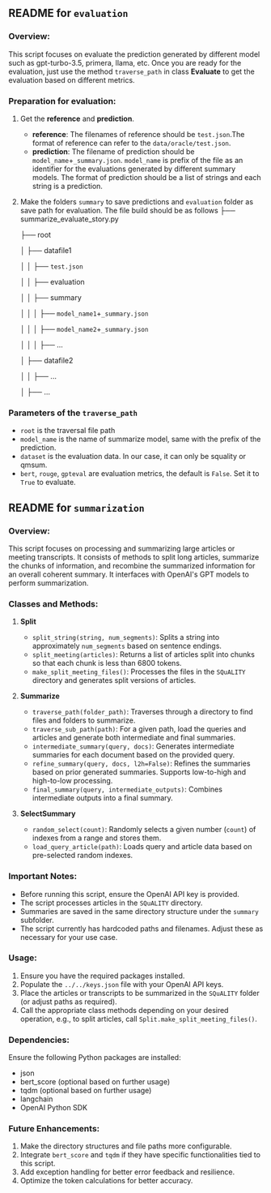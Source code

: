 ## README for `evaluation`

### Overview:

This script focuses on evaluate the prediction generated by different model such as gpt-turbo-3.5, primera, llama, etc. Once you are ready for the evaluation, just use the method  `traverse_path` in class **Evaluate** to get the evaluation based on different metrics.

### Preparation for evaluation:

1. Get the **reference** and **prediction**. 

   - **reference**: The filenames of reference should be `test.json`.The format of reference can refer to the `data/oracle/test.json`. 
   - **prediction**:  The filename of prediction should be `model_name`+`_summary.json`. `model_name` is prefix of the file as an identifier for the evaluations generated by different summary models. The format of prediction should be a list of strings and each string is a prediction.

2. Make the folders `summary` to save predictions and `evaluation` folder as save path for evaluation. The file build should be as follows
   ├── summarize_evaluate_story.py

   ├── root

   │      ├── datafile1

   │      │      ├── `test.json`

   │      │      ├── evaluation

   │      │      ├── summary

   │      │      │      ├── `model_name1`+`_summary.json`

   │      │      │      ├── `model_name2`+`_summary.json`

   │      │      │      ├── ...

   │      ├── datafile2

   │      │      ├── ...

   │      ├── ...

### Parameters of the `traverse_path` 

- `root` is the traversal file path
- `model_name` is the name of summarize model, same with the prefix of the prediction.
- `dataset` is the evaluation data. In our case, it can only be squality or qmsum.
- `bert`, `rouge`, `gpteval` are evaluation metrics, the default is `False`. Set it to `True` to evaluate.

## README for `summarization`

### Overview:

This script focuses on processing and summarizing large articles or meeting transcripts. It consists of methods to split long articles, summarize the chunks of information, and recombine the summarized information for an overall coherent summary. It interfaces with OpenAI's GPT models to perform summarization.

### Classes and Methods:

1. **Split**
   - `split_string(string, num_segments)`: Splits a string into approximately `num_segments` based on sentence endings.
   - `split_meeting(articles)`: Returns a list of articles split into chunks so that each chunk is less than 6800 tokens.
   - `make_split_meeting_files()`: Processes the files in the `SQuALITY` directory and generates split versions of articles.

2. **Summarize**
   - `traverse_path(folder_path)`: Traverses through a directory to find files and folders to summarize.
   - `traverse_sub_path(path)`: For a given path, load the queries and articles and generate both intermediate and final summaries.
   - `intermediate_summary(query, docs)`: Generates intermediate summaries for each document based on the provided query.
   - `refine_summary(query, docs, l2h=False)`: Refines the summaries based on prior generated summaries. Supports low-to-high and high-to-low processing.
   - `final_summary(query, intermediate_outputs)`: Combines intermediate outputs into a final summary.

3. **SelectSummary**
   - `random_select(count)`: Randomly selects a given number (`count`) of indexes from a range and stores them.
   - `load_query_article(path)`: Loads query and article data based on pre-selected random indexes.

### Important Notes:

- Before running this script, ensure the OpenAI API key is provided.
- The script processes articles in the `SQuALITY` directory.
- Summaries are saved in the same directory structure under the `summary` subfolder.
- The script currently has hardcoded paths and filenames. Adjust these as necessary for your use case.

### Usage:

1. Ensure you have the required packages installed.
2. Populate the `../../keys.json` file with your OpenAI API keys.
3. Place the articles or transcripts to be summarized in the `SQuALITY` folder (or adjust paths as required).
4. Call the appropriate class methods depending on your desired operation, e.g., to split articles, call `Split.make_split_meeting_files()`.

### Dependencies:

Ensure the following Python packages are installed:

- json
- bert_score (optional based on further usage)
- tqdm (optional based on further usage)
- langchain
- OpenAI Python SDK

### Future Enhancements:

1. Make the directory structures and file paths more configurable.
2. Integrate `bert_score` and `tqdm` if they have specific functionalities tied to this script.
3. Add exception handling for better error feedback and resilience.
4. Optimize the token calculations for better accuracy.
